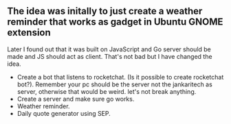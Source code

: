 ## The idea was initally to just create a weather reminder that works as gadget in Ubuntu GNOME extension

Later I found out that it was built on JavaScript and Go server should be made and JS should act as client.
That's not bad but I have changed the idea.

- Create a bot that listens to rocketchat. (Is it possible to create rocketchat bot?). Remember your pc should be the server not the jankaritech as server, otherwise that would be weird. let's not break anything. 
- Create a server and make sure go works.
- Weather reminder.
- Daily quote generator using SEP. 

